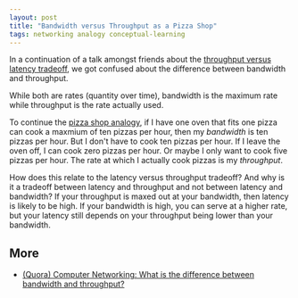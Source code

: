 ```yaml
---
layout: post
title: "Bandwidth versus Throughput as a Pizza Shop"
tags: networking analogy conceptual-learning
---
```


In a continuation of a talk amongst friends about
the
[throughput versus latency tradeoff](/2019/10/28/pizza-shop-as-latency-throughput-example),
we got confused about the difference between bandwidth and throughput.

While both are rates (quantity over time), bandwidth is the maximum
rate while throughput is the rate actually used.

To continue the [pizza shop analogy](/2019/10/28/pizza-shop-as-latency-throughput-example), if I have one oven that fits one
pizza can cook a maxmium of ten pizzas per hour, then my *bandwidth*
is ten pizzas per hour. But I don't have to cook ten pizzas per
hour. If I leave the oven off, I can cook zero pizzas per hour. Or
maybe I only want to cook five pizzas per hour. The rate at which I
actually cook pizzas is my *throughput*.

How does this relate to the latency versus throughput tradeoff? And
why is it a tradeoff between latency and throughput and not between
latency and bandwidth? If your throughput is maxed out at your
bandwidth, then latency is likely to be high. If your bandwidth is
high, you can serve at a higher rate, but your latency still depends
on your throughput being lower than your bandwidth.

## More

* [(Quora) Computer Networking: What is the difference between bandwidth and throughput?](https://www.quora.com/Computer-Networking-What-is-the-difference-between-bandwidth-and-throughput)
